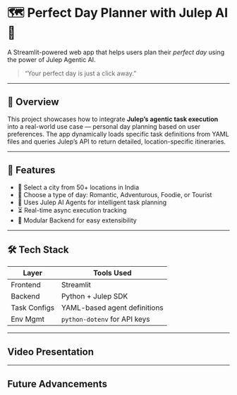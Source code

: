 # 🗺️ Perfect Day Planner with Julep AI 🤖

A Streamlit-powered web app that helps users plan their *perfect day* using the power of Julep Agentic AI.

> “Your perfect day is just a click away.”

---

## 🚀 Overview

This project showcases how to integrate **Julep’s agentic task execution** into a real-world use case — personal day planning based on user preferences. The app dynamically loads specific task definitions from YAML files and queries Julep’s API to return detailed, location-specific itineraries.

---

## 🎯 Features

- 📍 Select a city from 50+ locations in India  
- 🌄 Choose a type of day: Romantic, Adventurous, Foodie, or Tourist  
- 🤖 Uses Julep AI Agents for intelligent task planning  
- ⏳ Real-time async execution tracking  
- 📄 Modular Backend for easy extensibility  

---

## 🛠️ Tech Stack

| Layer         | Tools Used                        |
|--------------|-----------------------------------|
| Frontend     | Streamlit                         |
| Backend      | Python + Julep SDK                |
| Task Configs | YAML-based agent definitions      |
| Env Mgmt     | `python-dotenv` for API keys      |

---

## Video Presentation 

---
## Future Advancements


